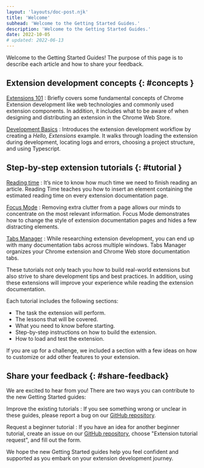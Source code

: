 ```yaml
---
layout: 'layouts/doc-post.njk'
title: 'Welcome'
subhead: 'Welcome to the Getting Started Guides.'
description: 'Welcome to the Getting Started Guides.'
date: 2022-10-05
# updated: 2022-06-13
---
```


Welcome to the Getting Started Guides! The purpose of this page is to describe each article and how to share your feedback.

## Extension development concepts {: #concepts }

[Extensions 101][doc-ext-101]
: Briefly covers some fundamental concepts of Chrome Extension development like web technologies and commonly used extension components. In addition, it includes what to be aware of when designing and distributing an extension in the Chrome Web Store. 

[Development Basics][doc-dev-basics]
: Introduces the extension development workflow by creating a _Hello, Extensions_ example. It walks through loading the extension during development, locating logs and errors, choosing a project structure, and using Typescript.

## Step-by-step extension tutorials {: #tutorial } 

[Reading time][tut-reading-time]
: It’s nice to know how much time we need to finish reading an article. Reading Time teaches you how to insert an element containing the estimated reading time on every extension documentation page.

[Focus Mode][tut-focus-mode]
: Removing extra clutter from a page allows our minds to concentrate on the most relevant information. Focus Mode demonstrates how to change the style of extension documentation pages and hides a few distracting elements.

[Tabs Manager][tut-tabs-manager]
: While researching extension development, you can end up with many documentation tabs across multiple windows. Tabs Manager organizes your Chrome extension and Chrome Web store documentation tabs.

These tutorials not only teach you how to build real-world extensions but also strive to share development tips and best practices. In addition, using these extensions will improve your experience while reading the extension documentation.

Each tutorial includes the following sections:

- The task the extension will perform. 
- The lessons that will be covered.
- What you need to know before starting.
- Step-by-step instructions on how to build the extension. 
- How to load and test the extension.

If you are up for a challenge, we included a section with a few ideas on how to customize or add other features to your extension.

## Share your feedback {: #share-feedback}

We are excited to hear from you! There are two ways you can contribute to the new Getting Started guides:

Improve the existing tutorials
: If you see something wrong or unclear in these guides, please report a bug on our [GitHub repository][github-ext-doc-issue].

Request a beginner tutorial
: If you have an idea for another beginner tutorial, create an issue on our [GitHub repository][github-ext-doc-issue], choose "Extension tutorial request", and fill out the form.

We hope the new Getting Started guides help you feel confident and supported as you embark on your extension development journey.

[doc-ext-101]: /docs/extensions/mv3/getstarted/extensions-101
[doc-dev-basics]: /docs/extensions/mv3/getstarted/development-basics
[github-ext-doc-issue]: https://github.com/GoogleChrome/developer.chrome.com/issues/new/choose
[tut-focus-mode]: /docs/extensions/mv3/getstarted/tut-focus-mode
[tut-reading-time]: /docs/extensions/mv3/getstarted/tut-reading-time
[tut-tabs-manager]: /docs/extensions/mv3/getstarted/tut-tabs-manager
